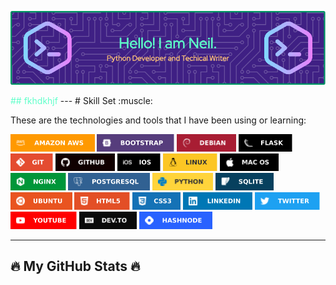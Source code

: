 ![Header](assets/images/header.png)

<span style="color:#61FFCA;">
## fkhdkhjf
</span>
---
# Skill Set :muscle:

<p>These are the technologies and tools that I have been using or learning:</p>

<p>
<img src="assets/images/badges/aws.svg"        height="28"  alt="AWS"        title="AWS">
<img src="assets/images/badges/bootstrap.svg"  height="28"  alt="Bootstrap"  title="Bootstrap">
<img src="assets/images/badges/debian.svg"     height="28"  alt="Debian"     title="Debian">
<img src="assets/images/badges/flask.svg"      height="28"  alt="Flask"      title="Flask">
<img src="assets/images/badges/git.svg"        height="28"  alt="Git"        title="Git">
<img src="assets/images/badges/github.svg"     height="28"  alt="GitHub"     title="GitHub">
<img src="assets/images/badges/ios.svg"        height="28"  alt="iOS"        title="iOS">
<img src="assets/images/badges/linux.svg"      height="28"  alt="Linux"      title="Linux">
<img src="assets/images/badges/macos.svg"      height="28"  alt="macOS"      title="macOS">
<img src="assets/images/badges/nginx.svg"      height="28"  alt="nginx"      title="nginx">
<img src="assets/images/badges/postgresql.svg" height="28"  alt="PostgreSQL" title="PostgreSQL">
<img src="assets/images/badges/python.svg"     height="28"  alt="Python 3"   title="Python 3">
<img src="assets/images/badges/sqlite.svg"     height="28"  alt="Python 3"   title="Bootstrap">
<img src="assets/images/badges/ubuntu.svg"     height="28"  alt="Ubuntu"     title="Ubuntu">
<img src="assets/images/badges/html5.svg"      height="28"  alt="HTML 5"     title="HTML 5">
<img src="assets/images/badges/css.svg"        height="28"  alt="CSS 3"      title="CSS 3">

<img src="assets/images/social/linkedin.svg"   height="28"  alt="Linkedin"   title="Linkedin">
<img src="assets/images/social/twitter.svg"    height="28"  alt="Twitter"    title="Twitter">
<img src="assets/images/social/youtube.svg"    height="28"  alt="YouTube"    title="YouTube">

<img src="assets/images/social/devto.svg"      height="28"  alt="Dev.To"     title="Dev.To">
<img src="assets/images/social/hashnode.svg"   height="28"  alt="HashNode"   title="HashNode">

</p>

<span style="color:#61FFCA;"> 
<hr style="color:#61FFCA;" height="10px" />
</span>

## :fire: My GitHub Stats :fire: 

<p>


</p>